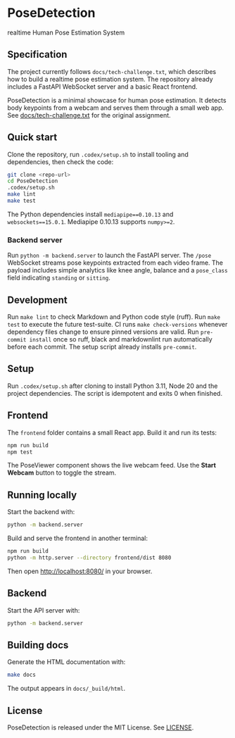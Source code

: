 # PoseDetection

realtime Human Pose Estimation System

## Specification

The project currently follows `docs/tech-challenge.txt`, which describes how
to build a realtime pose estimation system. The repository already includes a
FastAPI WebSocket server and a basic React frontend.

PoseDetection is a minimal showcase for human pose estimation. It detects body
keypoints from a webcam and serves them through a small web app. See
[docs/tech-challenge.txt](docs/tech-challenge.txt) for the original assignment.

## Quick start

Clone the repository, run `.codex/setup.sh` to install tooling and
dependencies, then check the code:

```bash
git clone <repo-url>
cd PoseDetection
.codex/setup.sh
make lint
make test
```

The Python dependencies install `mediapipe==0.10.13` and
`websockets==15.0.1`. Mediapipe 0.10.13 supports `numpy>=2`.

### Backend server

Run `python -m backend.server` to launch the FastAPI server. The `/pose`
WebSocket streams pose keypoints extracted from each video frame. The
payload includes simple analytics like knee angle, balance and a
``pose_class`` field indicating ``standing`` or ``sitting``.

## Development

Run `make lint` to check Markdown and Python code style (ruff).
Run `make test` to execute the future test-suite.
CI runs `make check-versions` whenever dependency files change to
ensure pinned versions are valid.
Run `pre-commit install` once so ruff, black and markdownlint run
automatically before each commit. The setup script already installs
`pre-commit`.

## Setup

Run `.codex/setup.sh` after cloning to install Python 3.11, Node 20 and the
project dependencies. The script is idempotent and exits 0 when finished.

## Frontend

The `frontend` folder contains a small React app. Build it and run its tests:

```bash
npm run build
npm test
```

The PoseViewer component shows the live webcam feed. Use the **Start Webcam**
button to toggle the stream.

## Running locally

Start the backend with:

```bash
python -m backend.server
```

Build and serve the frontend in another terminal:

```bash
npm run build
python -m http.server --directory frontend/dist 8080
```

Then open [http://localhost:8080/](http://localhost:8080/) <!-- lychee skip -->
in your browser.

## Backend

Start the API server with:

```bash
python -m backend.server
```

## Building docs

Generate the HTML documentation with:

```bash
make docs
```

The output appears in `docs/_build/html`.

## License

PoseDetection is released under the MIT License. See [LICENSE](LICENSE).

